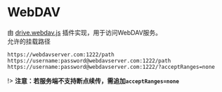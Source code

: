 # WebDAV

由 [drive.webdav.js](https://github.com/reruin/sharelist/tree/master/plugins/drive.webdav.js) 插件实现，用于访问WebDAV服务。    
允许的挂载路径 
```挂载路径
https://webdavserver.com:1222/path   
https://username:password@webdavserver.com:1222/path   
https://username:password@webdavserver.com:1222/?acceptRanges=none
```
!> **注意：若服务端不支持断点续传，需追加```acceptRanges=none```** 
